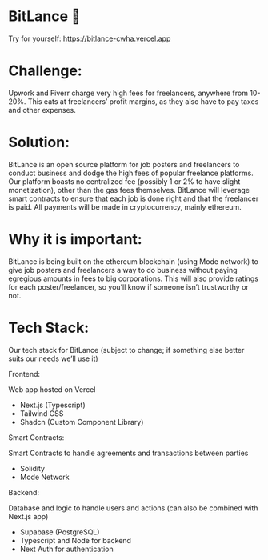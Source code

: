 # **BitLance 💼** 

Try for yourself: <a href="https://bitlance-cwha.vercel.app">https://bitlance-cwha.vercel.app</a>

# **Challenge:**

Upwork and Fiverr charge very high fees for freelancers, anywhere from 10-20%. This eats at freelancers’ profit margins, as they also have to pay taxes and other expenses. 

# **Solution:**

BitLance is an open source platform for job posters and freelancers to conduct business and dodge the high fees of popular freelance platforms. Our platform boasts no centralized fee (possibly 1 or 2% to have slight monetization), other than the gas fees themselves. BitLance will leverage smart contracts to ensure that each job is done right and that the freelancer is paid. All payments will be made in cryptocurrency, mainly ethereum. 

# **Why it is important:**

BitLance is being built on the ethereum blockchain (using Mode network) to give job posters and freelancers a way to do business without paying egregious amounts in fees to big corporations. This will also provide ratings for each poster/freelancer, so you’ll know if someone isn’t trustworthy or not. 

# **Tech Stack:**

Our tech stack for BitLance (subject to change; if something else better suits our needs we’ll use it)

Frontend: 

Web app hosted on Vercel

- Next.js (Typescript)
- Tailwind CSS
- Shadcn (Custom Component Library)

Smart Contracts:

Smart Contracts to handle agreements and transactions between parties

- Solidity
- Mode Network

Backend:

Database and logic to handle users and actions (can also be combined with Next.js app)

- Supabase (PostgreSQL)
- Typescript and Node for backend
- Next Auth for authentication
